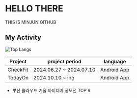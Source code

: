# HELLO THERE 
THIS IS MINJUN GITHUB

## My Activity

![Top Langs](https://github-readme-stats.vercel.app/api/top-langs/?username=itsminjunkim&layout=compact)

| Project | project period | language |
|------|---|---|
| CheckFit | 2024.06.27 ~ 2024.07.10 | Android App |
| TodayOn | 2024.10.10 ~ ing |Android App|

- 부산 클라우드 기술 아이디어 공모전 TOP 8
